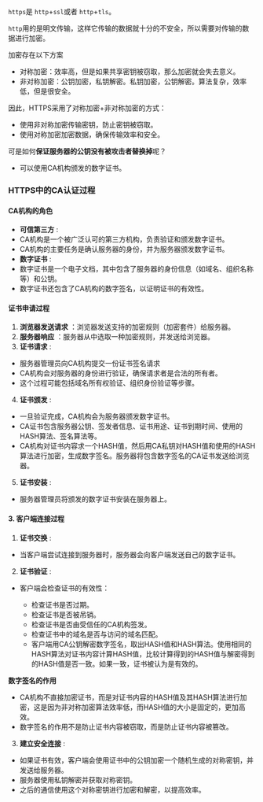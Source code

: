 `https`是 `http`+`ssl`或者 `http`+`tls`。

`http`用的是明文传输，这样它传输的数据就十分的不安全，所以需要对传输的数据进行加密。

加密存在以下方案

- 对称加密：效率高，但是如果共享密钥被窃取，那么加密就会失去意义。
- 非对称加密：公钥加密，私钥解密。私钥加密，公钥解密。算法复杂，效率低，但是很安全。

因此，HTTPS采用了对称加密+非对称加密的方式：

* 使用非对称加密传输密钥，防止密钥被窃取。
* 使用对称加密加密数据，确保传输效率和安全。

可是如何**保证服务器的公钥没有被攻击者替换掉**呢？

* 可以使用CA机构颁发的数字证书。

### HTTPS中的CA认证过程

#### CA机构的角色

* **可信第三方** :
* CA机构是一个被广泛认可的第三方机构，负责验证和颁发数字证书。
* CA机构的主要任务是确认服务器的身份，并为服务器颁发数字证书。
* **数字证书** :
* 数字证书是一个电子文档，其中包含了服务器的身份信息（如域名、组织名称等）和公钥。
* 数字证书还包含了CA机构的数字签名，以证明证书的有效性。

#### 证书申请过程

1. **浏览器发送请求** ：浏览器发送支持的加密规则（加密套件）给服务器。
2. **服务器响应** ：服务器从中选取一种加密规则，并发送给浏览器。
3. **证书请求** :

* 服务器管理员向CA机构提交一份证书签名请求
* CA机构会对服务器的身份进行验证，确保请求者是合法的所有者。
* 这个过程可能包括域名所有权验证、组织身份验证等步骤。

4. **证书颁发** :

* 一旦验证完成，CA机构会为服务器颁发数字证书。
* CA证书包含服务器公钥、签发者信息、证书用途、证书到期时间、使用的HASH算法、签名算法等。
* CA机构对证书内容求一个HASH值，然后用CA私钥对HASH值和使用的HASH算法进行加密，生成数字签名。服务器将包含数字签名的CA证书发送给浏览器。

5. **证书安装** :

* 服务器管理员将颁发的数字证书安装在服务器上。

#### 3. 客户端连接过程

1. **证书交换** :

* 当客户端尝试连接到服务器时，服务器会向客户端发送自己的数字证书。

2. **证书验证** :

* 客户端会检查证书的有效性：

  * 检查证书是否过期。
  * 检查证书是否被吊销。
  * 检查证书是否由受信任的CA机构签发。
  * 检查证书中的域名是否与访问的域名匹配。
  * 客户端用CA公钥解密数字签名，取出HASH值和HASH算法。使用相同的HASH算法对证书内容计算HASH值，比较计算得到的HASH值与解密得到的HASH值是否一致。如果一致，证书被认为是有效的。

**数字签名的作用**

* CA机构不直接加密证书，而是对证书内容的HASH值及其HASH算法进行加密，这是因为非对称加密算法效率低，而HASH值的大小是固定的，更加高效。
* 数字签名的作用不是防止证书内容被窃取，而是防止证书内容被篡改。

3. **建立安全连接** :

* 如果证书有效，客户端会使用证书中的公钥加密一个随机生成的对称密钥，并发送给服务器。
* 服务器使用私钥解密并获取对称密钥。
* 之后的通信使用这个对称密钥进行加密和解密，以提高效率。
